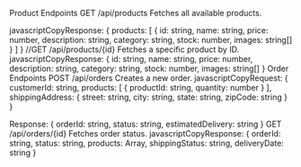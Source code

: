 Product Endpoints
GET /api/products
Fetches all available products.

javascriptCopyResponse: {
  products: [
    {
      id: string,
      name: string,
      price: number,
      description: string,
      category: string,
      stock: number,
      images: string[]
    }
  ]
}
 //GET /api/products/{id}
Fetches a specific product by ID.
javascriptCopyResponse: {
  id: string,
  name: string,
  price: number,
  description: string,
  category: string,
  stock: number,
  images: string[]
}
Order Endpoints
POST /api/orders
Creates a new order.
javascriptCopyRequest: {
  customerId: string,
  products: [
    {
      productId: string,
      quantity: number
    }
  ],
  shippingAddress: {
    street: string,
    city: string,
    state: string,
    zipCode: string
  }
}

Response: {
  orderId: string,
  status: string,
  estimatedDelivery: string
}
GET /api/orders/{id}
Fetches order status.
javascriptCopyResponse: {
  orderId: string,
  status: string,
  products: Array,
  shippingStatus: string,
  deliveryDate: string
}